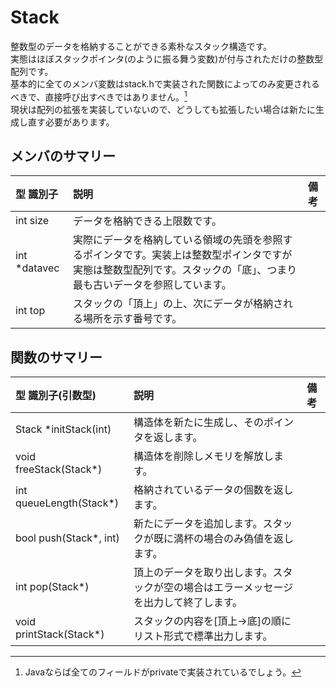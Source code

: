 # Stack
整数型のデータを格納することができる素朴なスタック構造です。  
実態はほぼスタックポインタ(のように振る舞う変数)が付与されただけの整数型配列です。  
基本的に全てのメンバ変数はstack.hで実装された関数によってのみ変更されるべきで、直接呼び出すべきではありません。[^1]  
現状は配列の拡張を実装していないので、どうしても拡張したい場合は新たに生成し直す必要があります。

## メンバのサマリー
|型 識別子|説明|備考|
|:--|:--|:--|
|int size|データを格納できる上限数です。||
|int *datavec|実際にデータを格納している領域の先頭を参照するポインタです。実装上は整数型ポインタですが実態は整数型配列です。<bf>スタックの「底」、つまり最も古いデータを参照しています。||
|int top|スタックの「頂上」の上、次にデータが格納される場所を示す番号です。||

## 関数のサマリー
|型 識別子(引数型)|説明|備考|
|:--|:--|:--|
|Stack *initStack(int)|構造体を新たに生成し、そのポインタを返します。||
|void freeStack(Stack*)|構造体を削除しメモリを解放します。||
|int queueLength(Stack*)|格納されているデータの個数を返します。||
|bool push(Stack*, int)|新たにデータを追加します。<bf>スタックが既に満杯の場合のみ偽値を返します。||
|int pop(Stack*)|頂上のデータを取り出します。スタックが空の場合はエラーメッセージを出力して終了します。||
|void printStack(Stack*)|スタックの内容を\[頂上-\>底\]の順にリスト形式で標準出力します。||

[^1]:Javaならば全てのフィールドがprivateで実装されているでしょう。

